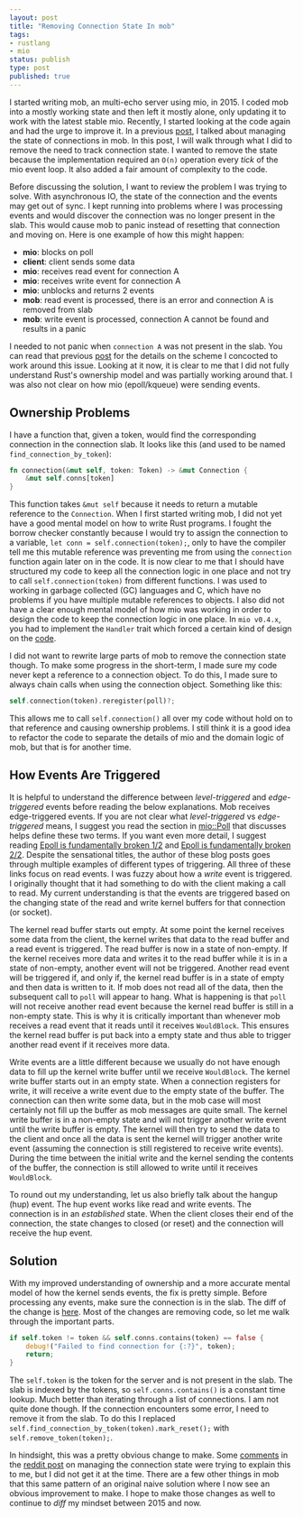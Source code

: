 ```yaml
---
layout: post
title: "Removing Connection State In mob"
tags:
- rustlang
- mio
status: publish
type: post
published: true
---
```


I started writing mob, an multi-echo server using mio, in 2015. I coded mob into a mostly working state and then left it mostly alone, only updating it to work with the latest stable mio. Recently, I started looking at the code again and had the urge to improve it. In a previous [post][post], I talked about managing the state of connections in mob. In this post, I will walk through what I did to remove the need to track connection state. I wanted to remove the state because the implementation required an `O(n)` operation every _tick_ of the mio event loop. It also added a fair amount of complexity to the code.

Before discussing the solution, I want to review the problem I was trying to solve. With asynchronous IO, the state of the connection and the events may get out of sync. I kept running into problems where I was processing events and would discover the connection was no longer present in the slab. This would cause mob to panic instead of resetting that connection and moving on. Here is one example of how this might happen:

   * **mio**: blocks on poll
   * **client**: client sends some data
   * **mio**: receives read event for connection A
   * **mio**: receives write event for connection A
   * **mio**: unblocks and returns 2 events
   * **mob**: read event is processed, there is an error and connection A is removed from slab
   * **mob**: write event is processed, connection A cannot be found and results in a panic

I needed to not panic when `connection A` was not present in the slab. You can read that previous [post][post] for the details on the scheme I concocted to work around this issue. Looking at it now, it is clear to me that I did not fully understand Rust's ownership model and was partially working around that. I was also not clear on how mio (epoll/kqueue) were sending events.

## Ownership Problems

I have a function that, given a token, would find the corresponding connection in the connection slab. It looks like this (and used to be named `find_connection_by_token`):

```rust
fn connection(&mut self, token: Token) -> &mut Connection {
    &mut self.conns[token]
}
```

This function takes `&mut self` because it needs to return a mutable reference to the `Connection`. When I first started writing mob, I did not yet have a good mental model on how to write Rust programs. I fought the borrow checker constantly because I would try to assign the connection to a variable, `let conn = self.connection(token);`, only to have the compiler tell me this mutable reference was preventing me from using the `connection` function again later on in the code. It is now clear to me that I should have structured my code to keep all the connection logic in one place and not try to call `self.connection(token)` from different functions. I was used to working in garbage collected (GC) languages and C, which have no problems if you have multiple mutable references to objects. I also did not have a clear enough mental model of how mio was working in order to design the code to keep the connection logic in one place. In `mio v0.4.x`, you had to implement the `Handler` trait which forced a certain kind of design on the [code](https://github.com/carllerche/mio/blob/v0.4.1/test/test_echo_server.rs#L238).

I did not want to rewrite large parts of mob to remove the connection state though. To make some progress in the short-term, I made sure my code never kept a reference to a connection object. To do this, I made sure to always chain calls when using the connection object. Something like this:

```rust
self.connection(token).reregister(poll)?;
```

This allows me to call `self.connection()` all over my code without hold on to that reference and causing ownership problems. I still think it is a good idea to refactor the code to separate the details of mio and the domain logic of mob, but that is for another time.


## How Events Are Triggered

It is helpful to understand the difference between _level-triggered_ and _edge-triggered_ events before reading the below explanations. Mob receives edge-triggered events. If you are not clear what _level-triggered_ vs _edge-triggered_ means, I suggest you read the section in [mio::Poll](https://docs.rs/mio/0.6.14/mio/struct.Poll.html#edge-triggered-and-level-triggered) that discusses helps define these two terms. If you want even more detail, I suggest reading [Epoll is fundamentally broken 1/2](https://idea.popcount.org/2017-02-20-epoll-is-fundamentally-broken-12/) and [Epoll is fundamentally broken 2/2](https://idea.popcount.org/2017-03-20-epoll-is-fundamentally-broken-22/). Despite the sensational titles, the author of these blog posts goes through multiple examples of different types of triggering. All three of these links focus on read events. I was fuzzy about how a _write_ event is triggered. I originally thought that it had something to do with the client making a call to read. My current understanding is that the events are triggered based on the changing state of the read and write kernel buffers for that connection (or socket).

The kernel read buffer starts out empty. At some point the kernel receives some data from the client, the kernel writes that data to the read buffer and a read event is triggered. The read buffer is now in a state of non-empty. If the kernel receives more data and writes it to the read buffer while it is in a state of non-empty, another event will not be triggered. Another read event will be triggered if, and only if, the kernel read buffer is in a state of empty and then data is written to it. If mob does not read all of the data, then the subsequent call to `poll` will appear to hang. What is happening is that `poll` will not receive another read event because the kernel read buffer is still in a non-empty state. This is why it is critically important than whenever mob receives a read event that it reads until it receives `WouldBlock`. This ensures the kernel read buffer is put back into a empty state and thus able to trigger another read event if it receives more data.

Write events are a little different because we usually do not have enough data to fill up the kernel write buffer until we receive `WouldBlock`. The kernel write buffer starts out in an empty state. When a connection registers for write, it will receive a write event due to the empty state of the buffer. The connection can then write some data, but in the mob case will most certainly not fill up the buffer as mob messages are quite small. The kernel write buffer is in a non-empty state and will not trigger another write event until the write buffer is empty. The kernel will then try to send the data to the client and once all the data is sent the kernel will trigger another write event (assuming the connection is still registered to receive write events). During the time between the initial write and the kernel sending the contents of the buffer, the connection is still allowed to write until it receives `WouldBlock`.

To round out my understanding, let us also briefly talk about the hangup (hup) event. The hup event works like read and write events. The connection is in an _established_ state. When the client closes their end of the connection, the state changes to closed (or reset) and the connection will receive the hup event.

## Solution

With my improved understanding of ownership and a more accurate mental model of how the kernel sends events, the fix is pretty simple. Before processing any events, make sure the connection is in the slab. The diff of the change is [here](https://github.com/hjr3/mob/pull/23/commits/485487217ddde7d316d7c7b0ac9057696278bc43#diff-4ce93534efc34e923ce01e975eb7ed80R105). Most of the changes are removing code, so let me walk through the important parts.

```rust
if self.token != token && self.conns.contains(token) == false {
    debug!("Failed to find connection for {:?}", token);
    return;
}
```

The `self.token` is the token for the server and is not present in the slab. The slab is indexed by the tokens, so `self.conns.contains()` is a constant time lookup. Much better than iterating through a list of connections. I am not quite done though. If the connection encounters some error, I need to remove it from the slab. To do this I replaced `self.find_connection_by_token(token).mark_reset();` with `self.remove_token(token);`.

In hindsight, this was a pretty obvious change to make. Some [comments](https://www.reddit.com/r/rust/comments/3q0hjt/managing_connection_state_with_mio_herman_j/cwb7n3r/) in the [reddit post](https://www.reddit.com/r/rust/comments/3q0hjt/managing_connection_state_with_mio_herman_j/) on managing the connection state were trying to explain this to me, but I did not get it at the time. There are a few other things in mob that this same pattern of an original naive solution where I now see an obvious improvement to make. I hope to make those changes as well to continue to _diff_ my mindset between 2015 and now.

[post]: /2015/10/23/managing-connection-state-with-mio-rust.html
